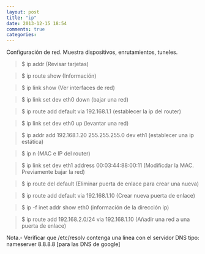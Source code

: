 ```yaml
---
layout: post
title: "ip"
date: 2013-12-15 18:54
comments: true
categories: 
---
```

Configuración de red. Muestra dispositivos, enrutamientos, tuneles.

>$ ip addr (Revisar tarjetas)

>$ ip route show (Información) 

>$ ip link show (Ver interfaces de red) 

>$ ip link set dev eth0 down (bajar una red)

>$ ip route add default via 192.168.1.1 (establecer la ip del router) 

>$ ip link set dev eth0 up (levantar una red)

>$ ip addr add 192.168.1.20 255.255.255.0 dev eth1 (establecer una ip estática)

>$ ip n  (MAC e IP del router)

>$ ip link set dev eth1 address 00:03:44:88:00:11 (Modificdar la MAC. Previamente bajar la red)

>$ ip route del default (Eliminar puerta de enlace para crear una nueva) 

>$ ip route add default via 192.168.1.10 (Crear nueva puerta de enlace)

>$ ip -f inet addr show eth0 (información de la dirección ip)

>$ ip route add 192.168.2.0/24 via 192.168.1.10 (Añadir una red a una puerta de enlace) 

Nota.- Verificar que /etc/resolv contenga una linea con el servidor DNS tipo: nameserver 8.8.8.8 [para las DNS de google] 

